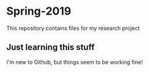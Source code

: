# Spring-2019

This repository contains files for my research project

## Just learning this stuff

I'm new to Github, but things seem to be working fine!

